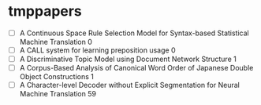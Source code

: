 # tmppapers
- [ ] A Continuous Space Rule Selection Model for Syntax-based Statistical Machine Translation           0
- [ ] A CALL system for learning preposition usage           0
- [ ] A Discriminative Topic Model using Document Network Structure           1
- [ ] A Corpus-Based Analysis of Canonical Word Order of Japanese Double Object Constructions           1
- [ ] A Character-level Decoder without Explicit Segmentation for Neural Machine Translation           59
